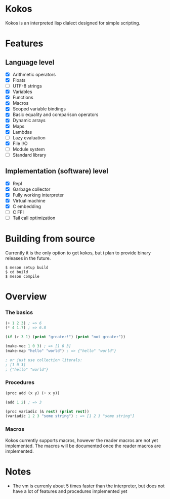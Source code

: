 # Kokos
Kokos is an interpreted lisp dialect designed for simple scripting.

# Features

## Language level

- [X] Arithmetic operators
- [X] Floats
- [ ] UTF-8 strings
- [X] Variables
- [X] Functions
- [X] Macros
- [X] Scoped variable bindings
- [X] Basic equality and comparison operators
- [X] Dynamic arrays
- [X] Maps
- [X] Lambdas
- [ ] Lazy evaluation
- [X] File I/O
- [ ] Module system
- [ ] Standard library

## Implementation (software) level

- [X] Repl
- [X] Garbage collector
- [X] Fully working interpreter
- [X] Virtual machine
- [X] C embedding
- [ ] C FFI
- [ ] Tail call optimization

# Building from source
Currently it is the only option to get kokos, but i plan to provide binary releases in the future.

```console
$ meson setup build
$ cd build
$ meson compile
```

# Overview

### The basics

```lisp
(+ 1 2 3) ; => 6
(* 4 1.7) ; => 6.8

(if (> 3 1) (print "greater!") (print "not greater"))

(make-vec 1 0 3) ; => [1 0 3]
(make-map "hello" "world") ; => {"hello" "world"}

; or just use collection literals:
; [1 0 3]
; {"hello" "world"}
```

### Procedures

```lisp
(proc add (x y) (+ x y))

(add 1 2) ; => 3

(proc variadic (& rest) (print rest))
(variadic 1 2 3 "some string") ; => [1 2 3 "some string"]
```

### Macros
Kokos currently supports macros, however the reader macros are not yet implemented. The macros will be documented once the reader macros are implemented.

# Notes
- The vm is currenly about 5 times faster than the interpreter, but does not have a lot of features and procedures implemented yet
